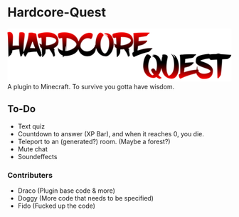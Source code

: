 # Hardcore-Quest
![Alt text](/img/Harcorequest.png?raw=true)
A plugin to Minecraft. To survive you gotta have wisdom.

## To-Do
* Text quiz
* Countdown to answer (XP Bar), and when it reaches 0, you die.
* Teleport to an (generated?) room. (Maybe a forest?)
* Mute chat
* Soundeffects

### Contributers
* Draco (Plugin base code & more)
* Doggy (More code that needs to be specified)
* Fido (Fucked up the code)
